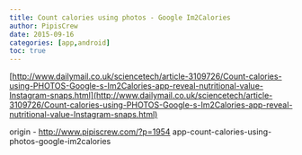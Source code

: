 ```yaml
---
title: Count calories using photos - Google Im2Calories
author: PipisCrew
date: 2015-09-16
categories: [app,android]
toc: true
---
```


[http://www.dailymail.co.uk/sciencetech/article-3109726/Count-calories-using-PHOTOS-Google-s-Im2Calories-app-reveal-nutritional-value-Instagram-snaps.html](http://www.dailymail.co.uk/sciencetech/article-3109726/Count-calories-using-PHOTOS-Google-s-Im2Calories-app-reveal-nutritional-value-Instagram-snaps.html)

origin - http://www.pipiscrew.com/?p=1954 app-count-calories-using-photos-google-im2calories